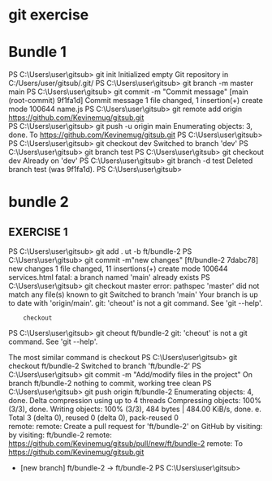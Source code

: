 # git exercise
<h1> Bundle 1</h1>

PS C:\Users\user\gitsub> git init
Initialized empty Git repository in C:/Users/user/gitsub/.git/
PS C:\Users\user\gitsub> git branch -m master main
PS C:\Users\user\gitsub> git commit -m "Commit message"
[main (root-commit) 9f1fa1d] Commit message
 1 file changed, 1 insertion(+)
 create mode 100644 name.js
PS C:\Users\user\gitsub> git remote add origin https://github.com/Kevinemug/gitsub.git    
PS C:\Users\user\gitsub> git push -u origin main
Enumerating objects: 3, done.
To https://github.com/Kevinemug/gitsub.git
PS C:\Users\user\gitsub>
PS C:\Users\user\gitsub> git checkout dev
Switched to branch 'dev'
PS C:\Users\user\gitsub> git branch test
PS C:\Users\user\gitsub> git checkout dev
Already on 'dev'
PS C:\Users\user\gitsub> git branch -d test
Deleted branch test (was 9f1fa1d).
PS C:\Users\user\gitsub> 

<h1>bundle 2</h1>
<h2>EXERCISE 1</h2>
 
 PS C:\Users\user\gitsub> git add . ut -b ft/bundle-2 
PS C:\Users\user\gitsub> git commit -m"new changes"
[ft/bundle-2 7dabc78] new changes
 1 file changed, 11 insertions(+)
 create mode 100644 services.html
fatal: a branch named 'main' already exists
PS C:\Users\user\gitsub> git checkout master
error: pathspec 'master' did not match any file(s) known to git
Switched to branch 'main'
Your branch is up to date with 'origin/main'.
git: 'cheout' is not a git command. See 'git --help'.

        checkout
PS C:\Users\user\gitsub> git cheout ft/bundle-2
git: 'cheout' is not a git command. See 'git --help'.

The most similar command is
        checkout
PS C:\Users\user\gitsub> git checkout ft/bundle-2
Switched to branch 'ft/bundle-2'
PS C:\Users\user\gitsub> git commit -m "Add/modify files in the project"
On branch ft/bundle-2
nothing to commit, working tree clean
PS C:\Users\user\gitsub> git push origin ft/bundle-2
Enumerating objects: 4, done.
Delta compression using up to 4 threads
Compressing objects: 100% (3/3), done.
Writing objects: 100% (3/3), 484 bytes | 484.00 KiB/s, done.                                                        e.
Total 3 (delta 0), reused 0 (delta 0), pack-reused 0      
remote:
remote: Create a pull request for 'ft/bundle-2' on GitHub by visiting:
by visiting:                                              ft/bundle-2
remote:      https://github.com/Kevinemug/gitsub/pull/new/ft/bundle-2
remote:
To https://github.com/Kevinemug/gitsub.git
 * [new branch]      ft/bundle-2 -> ft/bundle-2
PS C:\Users\user\gitsub>
